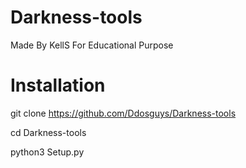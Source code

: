 # Darkness-tools
Made By KellS 
For Educational Purpose 

# Installation

git clone https://github.com/Ddosguys/Darkness-tools

cd Darkness-tools

python3 Setup.py
